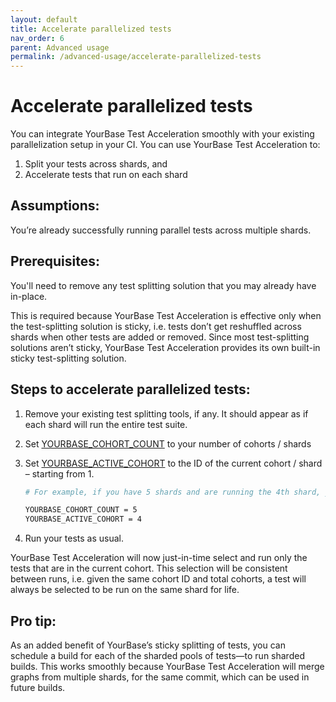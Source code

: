 ```yaml
---
layout: default
title: Accelerate parallelized tests
nav_order: 6
parent: Advanced usage
permalink: /advanced-usage/accelerate-parallelized-tests
---
```


# Accelerate parallelized tests

You can integrate YourBase Test Acceleration smoothly with your existing parallelization setup in your CI. You can use YourBase Test Acceleration to:
1. Split your tests across shards, and
2. Accelerate tests that run on each shard

## Assumptions:
You’re already successfully running parallel tests across multiple shards. 

## Prerequisites:
You'll need to remove any test splitting solution that you may already have in-place. 

This is required because YourBase Test Acceleration is effective only when the test-splitting solution is sticky, i.e. tests don’t get reshuffled across shards when other tests are added or removed. Since most test-splitting solutions aren’t sticky, YourBase Test Acceleration provides its own built-in sticky test-splitting solution.

## Steps to accelerate parallelized tests:
1. Remove your existing test splitting tools, if any. It should appear as if each shard will run the entire test suite.
2. Set [YOURBASE_COHORT_COUNT](../environment-variables.md#yourbase_cohort_count) to your number of cohorts / shards
3. Set [YOURBASE_ACTIVE_COHORT](../environment-variables.md#yourbase_active_cohort) to the ID of the current cohort / shard – starting from 1.
   
    ```bash
    # For example, if you have 5 shards and are running the 4th shard, you’ll set:
    
    YOURBASE_COHORT_COUNT = 5
    YOURBASE_ACTIVE_COHORT = 4
    ```

4. Run your tests as usual.

YourBase Test Acceleration will now just-in-time select and run only the tests that are in the current cohort. This selection will be consistent between runs, i.e. given the same cohort ID and total cohorts, a test will always be selected to be run on the same shard for life.

## Pro tip:
As an added benefit of YourBase’s sticky splitting of tests, you can schedule a build for each of the sharded pools of tests—to run sharded builds. This works smoothly because YourBase Test Acceleration will merge graphs from multiple shards, for the same commit, which can be used in future builds.
